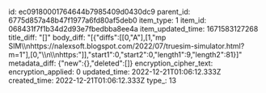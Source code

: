 id: ec09180001764644b7985409d0430dc9
parent_id: 6775d857a48b47f1977a6fd80af5deb0
item_type: 1
item_id: 068431f7f1b34d2d93e7fbedbba8ee4a
item_updated_time: 1671583127268
title_diff: "[]"
body_diff: "[{\"diffs\":[[0,\"A\"],[1,\"mp SIM\\\nhttps://nalexsoft.blogspot.com/2022/07/truesim-simulator.html?m=1\"],[0,\"\\\n\\\nhttps:\"]],\"start1\":0,\"start2\":0,\"length1\":9,\"length2\":81}]"
metadata_diff: {"new":{},"deleted":[]}
encryption_cipher_text: 
encryption_applied: 0
updated_time: 2022-12-21T01:06:12.333Z
created_time: 2022-12-21T01:06:12.333Z
type_: 13
